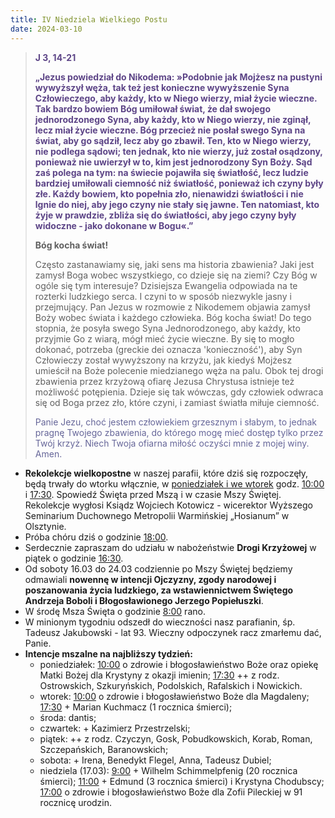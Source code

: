 ```yaml
---
title: IV Niedziela Wielkiego Postu
date: 2024-03-10
---
```


> **<span style="color: #5D4587;">J 3, 14-21</span>**
>
> **<span style="color: #5D4587;">„Jezus powiedział do Nikodema: »Podobnie jak Mojżesz na pustyni wywyższył węża, tak też jest konieczne wywyższenie Syna Człowieczego, aby każdy, kto w Niego wierzy, miał życie wieczne. Tak bardzo bowiem Bóg umiłował świat, że dał swojego jednorodzonego Syna, aby każdy, kto w Niego wierzy, nie zginął, lecz miał życie wieczne. Bóg przecież nie posłał swego Syna na świat, aby go sądził, lecz aby go zbawił. Ten, kto w Niego wierzy, nie podlega sądowi; ten jednak, kto nie wierzy, już został osądzony, ponieważ nie uwierzył w to, kim jest jednorodzony Syn Boży. Sąd zaś polega na tym: na świecie pojawiła się światłość, lecz ludzie bardziej umiłowali ciemność niż światłość, ponieważ ich czyny były złe. Każdy bowiem, kto popełnia zło, nienawidzi światłości i nie lgnie do niej, aby jego czyny nie stały się jawne. Ten natomiast, kto żyje w prawdzie, zbliża się do światłości, aby jego czyny były widoczne - jako dokonane w Bogu«.”</span>**
>
>
>
> **Bóg kocha świat!**
>
> Często zastanawiamy się, jaki sens ma historia zbawienia? Jaki jest zamysł Boga wobec wszystkiego, co dzieje się na ziemi? Czy Bóg w ogóle się tym interesuje? Dzisiejsza Ewangelia odpowiada na te rozterki ludzkiego serca. I czyni to w sposób niezwykle jasny i przejmujący. Pan Jezus w rozmowie z Nikodemem objawia zamysł Boży wobec świata i każdego człowieka. Bóg kocha świat! Do tego stopnia, że posyła swego Syna Jednorodzonego, aby każdy, kto przyjmie Go z wiarą, mógł mieć życie wieczne. By się to mogło dokonać, potrzeba (greckie dei oznacza 'konieczność'), aby Syn Człowieczy został wywyższony na krzyżu, jak kiedyś Mojżesz umieścił na Boże polecenie miedzianego węża na palu. Obok tej drogi zbawienia przez krzyżową ofiarę Jezusa Chrystusa istnieje też możliwość potępienia. Dzieje się tak wówczas, gdy człowiek odwraca się od Boga przez zło, które czyni, i zamiast światła miłuje ciemność.
>
> <span style="color: #666699;">Panie Jezu, choć jestem człowiekiem grzesznym i słabym, to jednak pragnę Twojego zbawienia, do którego mogę mieć dostęp tylko przez Twój krzyż. Niech Twoja ofiarna miłość oczyści mnie z mojej winy. Amen.
> &nbsp;

- **Rekolekcje wielkopostne** w naszej parafii, które dziś się rozpoczęły, będą trwały do wtorku włącznie, w <u>poniedziałek i we wtorek</u> godz. <u>10:00</u> i <u>17:30</u>. Spowiedź Święta przed Mszą i w czasie Mszy Świętej. Rekolekcje wygłosi Ksiądz Wojciech Kotowicz - wicerektor Wyższego Seminarium Duchownego Metropolii Warmińskiej „Hosianum” w Olsztynie.
- Próba chóru dziś o godzinie <u>18:00</u>.
- Serdecznie zapraszam do udziału w nabożeństwie **Drogi Krzyżowej** w piątek o godzinie <u>16:30</u>.
- Od soboty 16.03 do 24.03 codziennie po Mszy Świętej będziemy odmawiali **nowennę w intencji Ojczyzny, zgody narodowej i poszanowania życia ludzkiego, za wstawiennictwem Świętego Andrzeja Boboli i Błogosławionego Jerzego Popiełuszki**.
- W środę Msza Święta o godzinie <u>8:00</u> rano.
- W minionym tygodniu odszedł do wieczności nasz parafianin, śp. Tadeusz Jakubowski - lat 93. Wieczny odpoczynek racz zmarłemu dać, Panie.
- **Intencje mszalne na najbliższy tydzień:**
  - poniedziałek: <u>10:00</u> o zdrowie i błogosławieństwo Boże oraz opiekę Matki Bożej dla Krystyny z okazji imienin; <u>17:30</u> ++ z rodz. Ostrowskich, Szkuryńskich, Podolskich, Rafalskich i Nowickich.
  - wtorek: <u>10:00</u> o zdrowie i błogosławieństwo Boże dla Magdaleny; <u>17:30</u> + Marian Kuchmacz (1 rocznica śmierci);
  - środa: dantis;
  - czwartek: + Kazimierz Przestrzelski;
  - piątek: ++ z rodz. Czyczyn, Gosk, Pobudkowskich, Korab, Roman, Szczepańskich, Baranowskich;
  - sobota: + Irena, Benedykt Flegel, Anna, Tadeusz Dubiel;
  - niedziela (17.03): <u>9:00</u> + Wilhelm Schimmelpfenig (20 rocznica śmierci); <u>11:00</u> + Edmund (3 rocznica śmierci) i Krystyna Chodubscy; <u>17:00</u> o zdrowie i błogosławieństwo Boże dla Zofii Pileckiej w 91 rocznicę urodzin.


